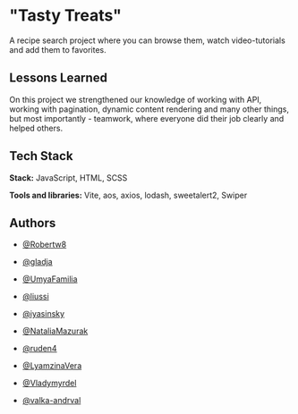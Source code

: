 
# "Tasty Treats"

A recipe search project where you can browse them, watch video-tutorials and add them to favorites.
## Lessons Learned

On this project we strengthened our knowledge of working with API, working with pagination, dynamic content rendering and many other things, but most importantly - teamwork, where everyone did their job clearly and helped others.
## Tech Stack

**Stack:** JavaScript, HTML, SCSS

**Tools and libraries:** Vite, aos, axios, lodash, sweetalert2, Swiper
## Authors

- [@Robertw8](https://www.github.com/Robertw8)

- [@gladja](https://github.com/gladja)

- [@UmyaFamilia](https://github.com/UmyaFamilia)

- [@liussi](https://github.com/liussi)

- [@iyasinsky](https://github.com/iyasinsky)

- [@NataliaMazurak](https://github.com/NataliaMazurak)

- [@ruden4](https://github.com/ruden4)

- [@LyamzinaVera](https://github.com/LyamzinaVera)

- [@Vladymyrdel](https://github.com/Vladymyrdel)

- [@valka-andrval](https://github.com/valka-andrval)
